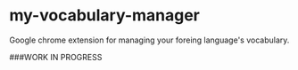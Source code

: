 # my-vocabulary-manager
Google chrome extension for managing your foreing language's vocabulary.


###WORK IN PROGRESS
